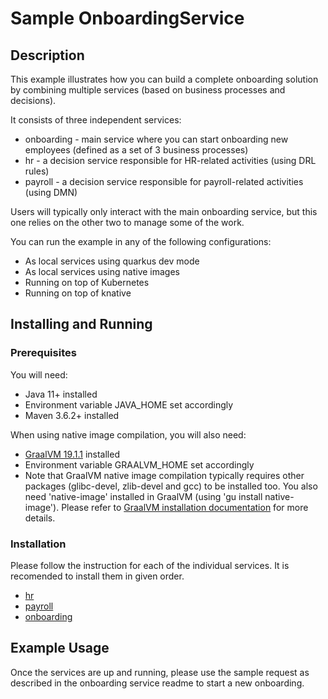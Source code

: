 # Sample OnboardingService

## Description

This example illustrates how you can build a complete onboarding solution by combining multiple services (based on business processes and decisions).

It consists of three independent services:

* onboarding - main service where you can start onboarding new employees (defined as a set of 3 business processes)
* hr - a decision service responsible for HR-related activities (using DRL rules)
* payroll - a decision service responsible for payroll-related activities (using DMN)

Users will typically only interact with the main onboarding service, but this one relies on the other two to manage some of the work.

You can run the example in any of the following configurations:
* As local services using quarkus dev mode
* As local services using native images
* Running on top of Kubernetes
* Running on top of knative

## Installing and Running

### Prerequisites

You will need:
  - Java 11+ installed
  - Environment variable JAVA_HOME set accordingly
  - Maven 3.6.2+ installed

When using native image compilation, you will also need:
  - [GraalVM 19.1.1](https://github.com/oracle/graal/releases/tag/vm-19.1.1) installed
  - Environment variable GRAALVM_HOME set accordingly
  - Note that GraalVM native image compilation typically requires other packages (glibc-devel, zlib-devel and gcc) to be installed too.  You also need 'native-image' installed in GraalVM (using 'gu install native-image'). Please refer to [GraalVM installation documentation](https://www.graalvm.org/docs/reference-manual/aot-compilation/#prerequisites) for more details.

### Installation

Please follow the instruction for each of the individual services. It is recomended to install them in given order.

* [hr](hr/README.md)
* [payroll](payroll/README.md)
* [onboarding](onboarding/README.md)

## Example Usage

Once the services are up and running, please use the sample request as described in the onboarding service readme to start a new onboarding.